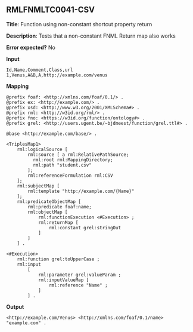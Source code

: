 ## RMLFNMLTC0041-CSV

**Title**: Function using non-constant shortcut property return

**Description**: Tests that a non-constant FNML Return map also works

**Error expected?** No

**Input**
```
Id,Name,Comment,Class,url
1,Venus,A&B,A,http://example.com/venus

```

**Mapping**
```
@prefix foaf: <http://xmlns.com/foaf/0.1/> .
@prefix ex: <http://example.com/> .
@prefix xsd: <http://www.w3.org/2001/XMLSchema#> .
@prefix rml: <http://w3id.org/rml/> .
@prefix fno: <https://w3id.org/function/ontology#> .
@prefix grel: <http://users.ugent.be/~bjdmeest/function/grel.ttl#> .

@base <http://example.com/base/> .

<TriplesMap1>
    rml:logicalSource [
        rml:source [ a rml:RelativePathSource;
          rml:root rml:MappingDirectory;
          rml:path "student.csv"
        ];
        rml:referenceFormulation rml:CSV
    ];
    rml:subjectMap [
        rml:template "http://example.com/{Name}"
    ];
    rml:predicateObjectMap [
        rml:predicate foaf:name;
        rml:objectMap [
            rml:functionExecution <#Execution> ;
            rml:returnMap [
                rml:constant grel:stringOut
            ]
        ]
    ] .

<#Execution>
    rml:function grel:toUpperCase ;
    rml:input
        [
            rml:parameter grel:valueParam ;
            rml:inputValueMap [
                rml:reference "Name" ;
            ]
        ] .

```

**Output**
```
<http://example.com/Venus> <http://xmlns.com/foaf/0.1/name> "example.com" .

```

